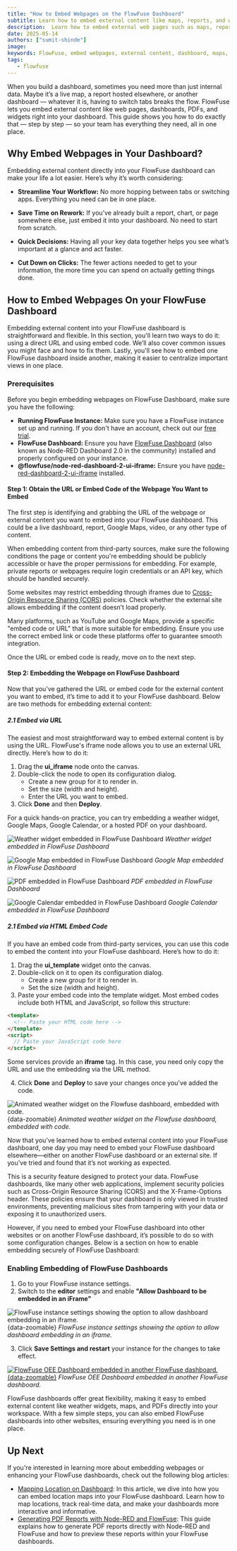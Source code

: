 ```yaml
---
title: "How to Embed Webpages on the FlowFuse Dashboard"
subtitle: Learn how to embed external content like maps, reports, and widgets onto your FlowFuse dashboard.
description:  Learn how to embed external web pages such as maps, reports, and widgets onto your FlowFuse dashboard. Follow this guide for easy, step-by-step instructions on improving your dashboard's functionality and collaboration.
date: 2025-05-14
authors: ["sumit-shinde"]
image: 
keywords: FlowFuse, embed webpages, external content, dashboard, maps, reports, widgets, Node-RED, iframe, embedding FlowFuse dashboard, dashboard customization
tags:
   - flowfuse
---
```


When you build a dashboard, sometimes you need more than just internal data. Maybe it’s a live map, a report hosted elsewhere, or another dashboard — whatever it is, having to switch tabs breaks the flow. FlowFuse lets you embed external content like web pages, dashboards, PDFs, and widgets right into your dashboard. This guide shows you how to do exactly that — step by step — so your team has everything they need, all in one place.

<!--more-->

## Why Embed Webpages in Your Dashboard?

Embedding external content directly into your FlowFuse dashboard can make your life a lot easier. Here’s why it’s worth considering:

- **Streamline Your Workflow:** No more hopping between tabs or switching apps. Everything you need can be in one place.
  
- **Save Time on Rework:** If you’ve already built a report, chart, or page somewhere else, just embed it into your dashboard. No need to start from scratch.
  
- **Quick Decisions:** Having all your key data together helps you see what’s important at a glance and act faster.

- **Cut Down on Clicks:** The fewer actions needed to get to your information, the more time you can spend on actually getting things done.

## How to Embed Webpages On your FlowFuse Dashboard

Embedding external content into your FlowFuse dashboard is straightforward and flexible. In this section, you'll learn two ways to do it: using a direct URL and using embed code. We’ll also cover common issues you might face and how to fix them. Lastly, you'll see how to embed one FlowFuse dashboard inside another, making it easier to centralize important views in one place.

### Prerequisites

Before you begin embedding webpages on FlowFuse Dashboard, make sure you have the following:

- **Running FlowFuse Instance:** Make sure you have a FlowFuse instance set up and running. If you don't have an account, check out our [free trial](https://app.flowfuse.com/account/create).
- **FlowFuse Dashboard:** Ensure you have [FlowFuse Dashboard](https://flows.nodered.org/node/@flowfuse/node-red-dashboard) (also known as Node-RED Dashboard 2.0 in the community) installed and properly configured on your instance.
- **@flowfuse/node-red-dashboard-2-ui-iframe:** Ensure you have [node-red-dashboard-2-ui-iframe](https://flows.nodered.org/node/@flowfuse/node-red-dashboard-2-ui-iframe) installed.

#### Step 1: Obtain the URL or Embed Code of the Webpage You Want to Embed

The first step is identifying and grabbing the URL of the webpage or external content you want to embed into your FlowFuse dashboard. This could be a live dashboard, report, Google Maps, video, or any other type of content.

When embedding content from third-party sources, make sure the following conditions the page or content you're embedding should be publicly accessible or have the proper permissions for embedding. For example, private reports or webpages require login credentials or an API key, which should be handled securely.

Some websites may restrict embedding through iframes due to [Cross-Origin Resource Sharing (CORS)](https://developer.mozilla.org/en-US/docs/Web/HTTP/Guides/CORS) policies. Check whether the external site allows embedding if the content doesn’t load properly.

Many platforms, such as YouTube and Google Maps, provide a specific "embed code or URL" that is more suitable for embedding. Ensure you use the correct embed link or code these platforms offer to guarantee smooth integration.

Once the URL or embed code is ready, move on to the next step.

#### Step 2: Embedding the Webpage on FlowFuse Dashboard

Now that you’ve gathered the URL or embed code for the external content you want to embed, it’s time to add it to your FlowFuse dashboard. Below are two methods for embedding external content:

##### 2.1 Embed via URL 

The easiest and most straightforward way to embed external content is by using the URL. FlowFuse's iframe node allows you to use an external URL directly. Here’s how to do it:

1. Drag the **ui_iframe** node onto the canvas.
2. Double-click the node to open its configuration dialog.
   - Create a new group for it to render in.
   - Set the size (width and height).
   - Enter the URL you want to embed.
3. Click **Done** and then **Deploy**.

For a quick hands-on practice, you can try embedding a weather widget, Google Maps, Google Calendar, or a hosted PDF on your dashboard.

![Weather widget embedded in FlowFuse Dashboard](./images/weather-widget.png)
_Weather widget embedded in FlowFuse Dashboard_

![Google Map embedded in FlowFuse Dashboard](./images/google-map.png)
_Google Map embedded in FlowFuse Dashboard_

![PDF embedded in FlowFuse Dashboard](./images/pdf.png)
_PDF embedded in FlowFuse Dashboard_

![Google Calendar embedded in FlowFuse Dashboard](./images/google-calendar.png)
_Google Calendar embedded in FlowFuse Dashboard_

##### 2.1 Embed via HTML Embed Code

If you have an embed code from third-party services, you can use this code to embed the content into your FlowFuse dashboard. Here’s how to do it:

1. Drag the **ui_template** widget onto the canvas.
2. Double-click on it to open its configuration dialog.
   - Create a new group for it to render in.
   - Set the size (width and height).
3. Paste your embed code into the template widget. Most embed codes include both HTML and JavaScript, so follow this structure:

```html
<template>
  <!-- Paste your HTML code here -->
</template>
<script>
  // Paste your JavaScript code here
</script>
```

Some services provide an **iframe** tag. In this case, you need only copy the URL and use the embedding via the URL method.

4. Click **Done** and **Deploy** to save your changes once you've added the code.

![Animated weather widget on the Flowfuse dashboard, embedded with code.](./images/weather-widget.gif){data-zoomable}
_Animated weather widget on the Flowfuse dashboard, embedded with code._

Now that you’ve learned how to embed external content into your FlowFuse dashboard, one day you may need to embed your FlowFuse dashboard elsewhere—either on another FlowFuse dashboard or an external site. If you’ve tried and found that it’s not working as expected.

This is a security feature designed to protect your data. FlowFuse dashboards, like many other web applications, implement security policies such as Cross-Origin Resource Sharing (CORS) and the X-Frame-Options header. These policies ensure that your dashboard is only viewed in trusted environments, preventing malicious sites from tampering with your data or exposing it to unauthorized users.

However, if you need to embed your FlowFuse dashboard into other websites or on another FlowFuse dashboard, it’s possible to do so with some configuration changes. Below is a section on how to enable embedding securely of FlowFuse Dashboard:

### Enabling Embedding of FlowFuse Dashboards

1. Go to your FlowFuse instance settings.
2. Switch to the **editor** settings and enable **"Allow Dashboard to be embedded in an iFrame"**

![FlowFuse instance settings showing the option to allow dashboard embedding in an iframe.](./images/allow-dashboard-embedding.png){data-zoomable}
_FlowFuse instance settings showing the option to allow dashboard embedding in an iframe._

3. Click **Save Settings and restart** your instance for the changes to take effect.

[![FlowFuse OEE Dashboard embedded in another FlowFuse dashboard.](./images/embedding-flowfuse-oee-dashboard.png){data-zoomable}](https://flowfuse.com/blueprints/manufacturing/oee-dashboard/)
_FlowFuse OEE Dashboard embedded in another FlowFuse dashboard._

FlowFuse dashboards offer great flexibility, making it easy to embed external content like weather widgets, maps, and PDFs directly into your workspace. With a few simple steps, you can also embed FlowFuse dashboards into other websites, ensuring everything you need is in one place.

## Up Next 

If you're interested in learning more about embedding webpages or enhancing your FlowFuse dashboards, check out the following blog articles:

- [Mapping Location on Dashboard](/blog/2024/05/mapping-location-on-dashboard-2/): In this article, we dive into how you can embed location maps into your FlowFuse dashboard. Learn how to map locations, track real-time data, and make your dashboards more interactive and informative.
- [Generating PDF Reports with Node-RED and FlowFuse](#): This guide explains how to generate PDF reports directly with Node-RED and FlowFuse and how to preview these reports within your FlowFuse dashboards.
